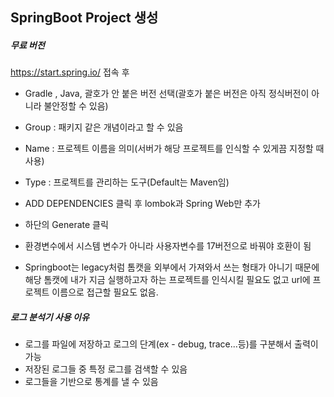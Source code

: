 ## SpringBoot Project 생성

##### 무료 버전
https://start.spring.io/ 접속 후
- Gradle , Java, 괄호가 안 붙은 버전 선택(괄호가 붙은 버전은 아직 정식버전이 아니라 불안정할 수 있음)
- Group : 패키지 같은 개념이라고 할 수 있음
- Name : 프로젝트 이름을 의미(서버가 해당 프로젝트를 인식할 수 있게끔 지정할 때 사용)
- Type : 프로젝트를 관리하는 도구(Default는 Maven임)
- ADD DEPENDENCIES 클릭 후 lombok과 Spring Web만 추가
- 하단의 Generate 클릭

- 환경변수에서 시스템 변수가 아니라 사용자변수를 17버전으로 바꿔야 호환이 됨
- Springboot는 legacy처럼 톰캣을 외부에서 가져와서 쓰는 형태가 아니기 때문에 해당 톰캣에 내가 지금 실행하고자 하는 프로젝트를 인식시킬 필요도 없고 url에 프로젝트 이름으로 접근할 필요도 없음.

##### 로그 분석기 사용 이유
- 로그를 파일에 저장하고 로그의 단계(ex - debug, trace...등)를 구분해서 출력이 가능
- 저장된 로그들 중 특정 로그를 검색할 수 있음
- 로그들을 기반으로 통계를 낼 수 있음

